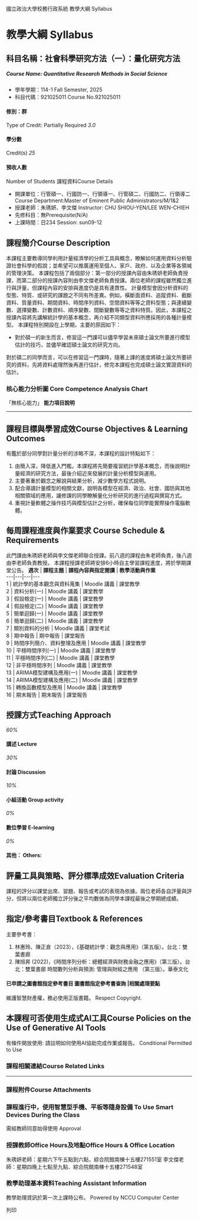 國立政治大學校務行政系統 教學大綱 Syllabus
# 教學大綱 Syllabus
##  科目名稱：社會科學研究方法（一）：量化研究方法
#####  Course Name: Quantitative Research Methods in Social Science
  * 學年學期：114-1 Fall Semester, 2025 
  * 科目代碼：921025011 Course No.921025011


#### 修別：群
Type of Credit: Partially Required 
_3.0_
#### 學分數
Credit(s)
_25_
#### 預收人數
Number of Students
課程資料Course Details
  * 開課單位：行管碩一、行國防一、行領導一、行管碩二、行國防二、行領導二 Course Department:Master of Eminent Public Administrators/M/1&2 
  * 授課老師：朱琇妍、李文傑 Instructor: CHU SHIOU-YEN/LEE WEN-CHIEH 
  * 先修科目：無Prerequisite(N/A)
  * 上課時間：日234 Session: sun09-12


##  課程簡介Course Description
本課程主要教導同學利用計量經濟學的分析工具與概念，瞭解如何運用資料分析驗證社會科學的假說；並希望可以推廣運用至個人、家戶、政府、以及企業等各領堿的管理決策。
本課程包括了兩個部分：第一部分的授課內容由朱琇妍老師負責授課，而第二部分的授課內容則由李文傑老師負責授課。兩位老師的課程雖然獨立進行與評量，但課程內容的安排與進度仍是具有連貫性。
計量模型會因分析資料的型態、特質、或研究的課題之不同有所差異。例如，橫斷面資料、追蹤資料、截斷資料、質量資料、期間資料、時間序列資料、空間資料等等之資料型態；與連續變數、選擇變數、計數資料、順序變數、間斷變數等等之資料特質。因此，本課程之授課內容將先講解統計學的基本概念，再介紹不同類型資料所應採用的各種計量模型。
本課程特別開設在上學期，主要的原因如下：
  * 對於碩一的新生而言，修習這一門課可以儘早學習未來碩士論文所要進行模型估計的技巧，並儘早確認碩士論文的研究方向。


對於碩二的同學而言，可以在修習這一門課時，隨著上課的進度將碩士論文所要研究的資料，先將資料處理然後再進行估計，修完本課程也完成碩士論文實證資料的估計。
###  核心能力分析圖 Core Competence Analysis Chart
「無核心能力」 
**能力項目說明**
* * *
##  課程目標與學習成效Course Objectives & Learning Outcomes 
有鑑於部分同學對計量分析的涉略不深，本課程的設計特點如下：  
1. 由簡入深，降低進入門檻。本課程將先簡要複習統計學基本概念，而後說明計量經濟的研究方法，最後介紹近來發展的計量分析模型與運用。  
2. 主要著重於觀念之解說與結果分析，減少數學方程式說明。  
3. 配合導讀計量模型的相關文獻，說明各模型在經濟、政治、社會、國防與其他相關領域的應用，讓修課的同學瞭解量化分析研究的進行過程與撰寫方式。  
4. 重視計量軟體之操作技巧與模型估計之分析，確保每位同學能實際操作電腦軟體。
##  每周課程進度與作業要求 Course Schedule & Requirements
此門課由朱琇妍老師與李文傑老師聯合授課。前八週的課程由朱老師負責，後八週由李老師負責教授。
本課程授課老師將安排6小時自主學習課程進度，將於學期課堂公告。
**週次** |  **課程主題** |  **課程內容與指定閱讀** |  **教學活動與作業**  
---|---|---|---  
1 |  統計學的基本觀念與資料蒐集 |  Moodle 講義 |  課堂教學  
2 |  資料分析(一) |  Moodle 講義 |  課堂教學  
3 |  假設檢定(一) |  Moodle 講義 |  課堂教學  
4 |  假設檢定(二) |  Moodle 講義 |  課堂教學  
5 |  簡單迴歸(一) |  Moodle 講義 |  課堂教學  
6 |  簡單迴歸(二) |  Moodle 講義 |  課堂教學  
7 |  類別資料的分析 |  Moodle 講義 |  課堂考試  
8 |  期中報告 |  期中報告 |  課堂報告  
9 |  時間序列簡介、資料整理及應用 |  Moodle 講義 |  課堂教學  
10 |  平穩時間序列(一) |  Moodle 講義 |  課堂教學  
11 |  平穩時間序列(二) |  Moodle 講義 |  課堂教學  
12 |  非平穩時間序列 |  Moodle 講義 |  課堂教學  
13 |  ARIMA模型建構及應用(一) |  Moodle 講義 |  課堂教學  
14 |  ARIMA模型建構及應用(二) |  Moodle 講義 |  課堂教學  
15 |  轉換函數模型及應用 |  Moodle 講義 |  課堂教學  
16 |  期末報告 |  期末報告 |  課堂報告  
##  授課方式Teaching Approach
_60%_
####  講述 Lecture
_30%_
####  討論 Discussion
_10%_
####  小組活動 Group activity
_0%_
####  數位學習 E-learning
_0%_
####  其他： Others:
##  評量工具與策略、評分標準成效Evaluation Criteria
課程的評分以課堂出席、習題、報告或考試的表現為依據。兩位老師各自評量與評分，但將以兩位老師獨立評分後之平均數做為同學本課程最後之學期總成績。
##  指定/參考書目Textbook & References
主要參考書：  
1. 林惠玲、陳正倉（2023），《基礎統計學：觀念與應用》（第五版）。台北：雙葉書廊
2. 陳旭昇 (2022)，《時間序列分析：總體經濟與財務金融之應用》（第三版）。台北：雙葉書廊
時間數列分析與預測: 管理與財經之應用 （第三版）。華泰文化
####  已申請之圖書館指定參考書目  圖書館指定參考書查詢 |相關處理要點
維護智慧財產權，務必使用正版書籍。 Respect Copyright.
##  本課程可否使用生成式AI工具Course Policies on the Use of Generative AI Tools
有條件開放使用: 請註明如何使用AI協助完成作業或報告。 Conditional Permitted to Use 
###  課程相關連結Course Related Links
* * *
###  課程附件Course Attachments
###  課程進行中，使用智慧型手機、平板等隨身設備 To Use Smart Devices During the Class
需經教師同意始得使用  Approval
###  授課教師Office Hours及地點Office Hours & Office Location
朱琇妍老師：星期六下午五點到六點，綜合院館南棟十五樓271551室
李文傑老師：星期四晚上七點至九點、綜合院館南棟十五樓271548室
###  教學助理基本資料Teaching Assistant Information
教學助理資訊於第一次上課時公布。
Powered by NCCU Computer Center
  
列印
